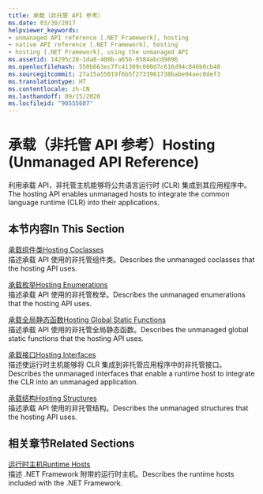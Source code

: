 ```yaml
---
title: 承载（非托管 API 参考）
ms.date: 03/30/2017
helpviewer_keywords:
- unmanaged API reference [.NET Framework], hosting
- native API reference [.NET Framework], hosting
- hosting [.NET Framework], using the unmanaged API
ms.assetid: 14295c28-1da8-408b-a656-9584abcd9896
ms.openlocfilehash: 550b663ec7fc41309c000d7c616d94c846b0cb40
ms.sourcegitcommit: 27a15a55019f6b5f2733961738babe94aec0def3
ms.translationtype: HT
ms.contentlocale: zh-CN
ms.lasthandoff: 09/15/2020
ms.locfileid: "90555687"
---
```

# <a name="hosting-unmanaged-api-reference"></a><span data-ttu-id="104d7-102">承载（非托管 API 参考）</span><span class="sxs-lookup"><span data-stu-id="104d7-102">Hosting (Unmanaged API Reference)</span></span>
<span data-ttu-id="104d7-103">利用承载 API，非托管主机能够将公共语言运行时 (CLR) 集成到其应用程序中。</span><span class="sxs-lookup"><span data-stu-id="104d7-103">The hosting API enables unmanaged hosts to integrate the common language runtime (CLR) into their applications.</span></span>  
  
## <a name="in-this-section"></a><span data-ttu-id="104d7-104">本节内容</span><span class="sxs-lookup"><span data-stu-id="104d7-104">In This Section</span></span>  
 [<span data-ttu-id="104d7-105">承载组件类</span><span class="sxs-lookup"><span data-stu-id="104d7-105">Hosting Coclasses</span></span>](hosting-coclasses.md)  
 <span data-ttu-id="104d7-106">描述承载 API 使用的非托管组件类。</span><span class="sxs-lookup"><span data-stu-id="104d7-106">Describes the unmanaged coclasses that the hosting API uses.</span></span>  
  
 [<span data-ttu-id="104d7-107">承载枚举</span><span class="sxs-lookup"><span data-stu-id="104d7-107">Hosting Enumerations</span></span>](hosting-enumerations.md)  
 <span data-ttu-id="104d7-108">描述承载 API 使用的非托管枚举。</span><span class="sxs-lookup"><span data-stu-id="104d7-108">Describes the unmanaged enumerations that the hosting API uses.</span></span>  
  
 [<span data-ttu-id="104d7-109">承载全局静态函数</span><span class="sxs-lookup"><span data-stu-id="104d7-109">Hosting Global Static Functions</span></span>](hosting-global-static-functions.md)  
 <span data-ttu-id="104d7-110">描述承载 API 使用的非托管全局静态函数。</span><span class="sxs-lookup"><span data-stu-id="104d7-110">Describes the unmanaged global static functions that the hosting API uses.</span></span>  
  
 [<span data-ttu-id="104d7-111">承载接口</span><span class="sxs-lookup"><span data-stu-id="104d7-111">Hosting Interfaces</span></span>](hosting-interfaces.md)  
 <span data-ttu-id="104d7-112">描述使运行时主机能够将 CLR 集成到非托管应用程序中的非托管接口。</span><span class="sxs-lookup"><span data-stu-id="104d7-112">Describes the unmanaged interfaces that enable a runtime host to integrate the CLR into an unmanaged application.</span></span>  
  
 [<span data-ttu-id="104d7-113">承载结构</span><span class="sxs-lookup"><span data-stu-id="104d7-113">Hosting Structures</span></span>](hosting-structures.md)  
 <span data-ttu-id="104d7-114">描述承载 API 使用的非托管结构。</span><span class="sxs-lookup"><span data-stu-id="104d7-114">Describes the unmanaged structures that the hosting API uses.</span></span>  
  
## <a name="related-sections"></a><span data-ttu-id="104d7-115">相关章节</span><span class="sxs-lookup"><span data-stu-id="104d7-115">Related Sections</span></span>  
 <span data-ttu-id="104d7-116">[运行时主机](/previous-versions/dotnet/netframework-4.0/a51xd4ze(v=vs.100))</span><span class="sxs-lookup"><span data-stu-id="104d7-116">[Runtime Hosts](/previous-versions/dotnet/netframework-4.0/a51xd4ze(v=vs.100))</span></span>  
 <span data-ttu-id="104d7-117">描述 .NET Framework 附带的运行时主机。</span><span class="sxs-lookup"><span data-stu-id="104d7-117">Describes the runtime hosts included with the .NET Framework.</span></span>
